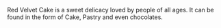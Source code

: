 Red Velvet Cake is a sweet delicacy loved by people of all ages. It can be found in the form of Cake, Pastry and even chocolates. 